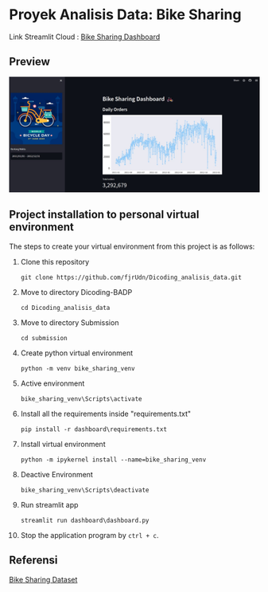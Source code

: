 # Proyek Analisis Data: Bike Sharing 
Link Streamlit Cloud : [Bike Sharing Dashboard](https://fajar-dicoding-final.streamlit.app/)

## Preview
![Bike Sharing Dashboard Streamlit Preview](https://raw.githubusercontent.com/fjrudn/Dicoding_analisis_data/main/preview.jpg)


## Project installation to personal virtual environment
The steps to create your virtual environment from this project is as follows:

1. Clone this repository
   ```
   git clone https://github.com/fjrUdn/Dicoding_analisis_data.git
   ```

2. Move to directory Dicoding-BADP
   ```
   cd Dicoding_analisis_data
   ```

3. Move to directory Submission
   ```
   cd submission
   ```

4. Create python virtual environment
   ```
   python -m venv bike_sharing_venv
   ```

5. Active environment
   ```
   bike_sharing_venv\Scripts\activate
   ```

6. Install all the requirements inside "requirements.txt"
   ```
   pip install -r dashboard\requirements.txt
   ```

7. Install virtual environment
   ```
   python -m ipykernel install --name=bike_sharing_venv
   ```

8. Deactive Environment
   ```
   bike_sharing_venv\Scripts\deactivate
   ```

9. Run streamlit app
   ```
   streamlit run dashboard\dashboard.py
   ```

10. Stop the application program by `ctrl + c`.

## Referensi
[Bike Sharing Dataset](https://drive.google.com/file/d/1RaBmV6Q6FYWU4HWZs80Suqd7KQC34diQ/view?usp=sharing)
